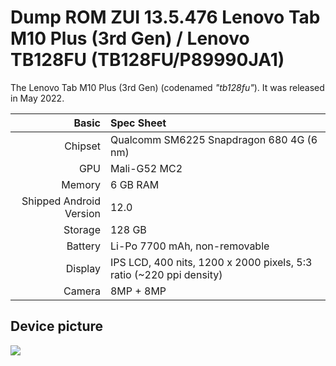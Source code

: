 Dump ROM ZUI 13.5.476 Lenovo Tab M10 Plus (3rd Gen) / Lenovo TB128FU (TB128FU/P89990JA1)
==========================================

The Lenovo Tab M10 Plus (3rd Gen) (codenamed _"tb128fu"_).
It was released in May 2022.

| Basic                   | Spec Sheet                                                                                                                     |
| -----------------------:|:------------------------------------------------------------------------------------------------------------------------------ |
| Chipset                 | Qualcomm SM6225 Snapdragon 680 4G (6 nm)                                                                                       |
| GPU                     | Mali-G52 MC2                                                                                                                   |
| Memory                  | 6 GB RAM                                                                                                                       |
| Shipped Android Version | 12.0                                                                                                                           |
| Storage                 | 128 GB                                                                                                                         |
| Battery                 | Li-Po 7700 mAh, non-removable                                                                                                  |
| Display                 | IPS LCD, 400 nits, 1200 x 2000 pixels, 5:3 ratio (~220 ppi density)                                                            |
| Camera                  | 8MP + 8MP                                                                                                                      | 

## Device picture
<img src="https://fdn2.gsmarena.com/vv/pics/lenovo/lenovo-tabm10plus-3.jpg"/>
